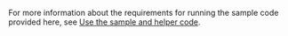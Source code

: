 For more information about the requirements for running the sample code provided here, see [Use the sample and helper code](/dynamics365/customer-engagement/developer/org-service/use-sample-helper-code.md).